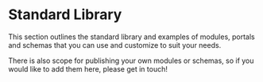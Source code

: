 # Standard Library

This section outlines the standard library and examples of modules, portals and schemas that you can use and customize to suit your needs.

There is also scope for publishing your own modules or schemas, so if you would like to add them here, please get in touch!
